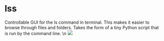 # lss
Controllable GUI for the ls command in terminal. This makes it easier to browse through files and folders. Takes the form of a tiny Python script that is run by the command line.
\n
![](http://amer.us/LSS.gif)
